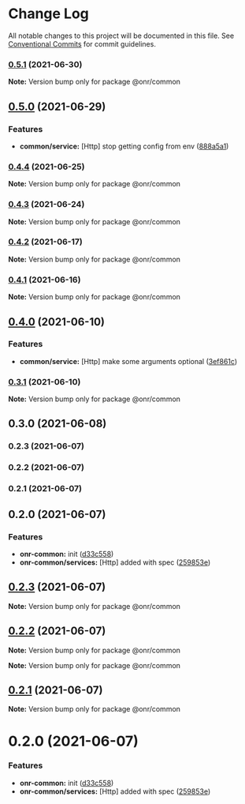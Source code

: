 # Change Log

All notable changes to this project will be documented in this file.
See [Conventional Commits](https://conventionalcommits.org) for commit guidelines.

### [0.5.1](https://github.com/OnrampLab/onr-react-ui/compare/@onr/common@0.5.0...@onr/common@0.5.1) (2021-06-30)

**Note:** Version bump only for package @onr/common





## [0.5.0](https://github.com/OnrampLab/onr-react-ui/compare/@onr/common@0.4.4...@onr/common@0.5.0) (2021-06-29)


### Features

* **common/service:** [Http] stop getting config from env ([888a5a1](https://github.com/OnrampLab/onr-react-ui/commit/888a5a1842a46e523da498e7a60aa5340d7a5dd9))



### [0.4.4](https://github.com/OnrampLab/onr-react-ui/compare/@onr/common@0.4.3...@onr/common@0.4.4) (2021-06-25)

**Note:** Version bump only for package @onr/common





### [0.4.3](https://github.com/OnrampLab/onr-react-ui/compare/@onr/common@0.4.2...@onr/common@0.4.3) (2021-06-24)

**Note:** Version bump only for package @onr/common





### [0.4.2](https://github.com/OnrampLab/onr-react-ui/compare/@onr/common@0.4.1...@onr/common@0.4.2) (2021-06-17)

**Note:** Version bump only for package @onr/common





### [0.4.1](https://github.com/OnrampLab/onr-react-ui/compare/@onr/common@0.4.0...@onr/common@0.4.1) (2021-06-16)

**Note:** Version bump only for package @onr/common





## [0.4.0](https://github.com/OnrampLab/onr-react-ui/compare/@onr/common@0.3.0...@onr/common@0.4.0) (2021-06-10)


### Features

* **common/service:** [Http] make some arguments optional ([3ef861c](https://github.com/OnrampLab/onr-react-ui/commit/3ef861ce1973b8395ed079def45461c1990b1ac6))



### [0.3.1](https://github.com/OnrampLab/onr-react-ui/compare/@onr/common@0.3.0...@onr/common@0.3.1) (2021-06-10)

**Note:** Version bump only for package @onr/common





## 0.3.0 (2021-06-08)

### 0.2.3 (2021-06-07)

### 0.2.2 (2021-06-07)

### 0.2.1 (2021-06-07)

## 0.2.0 (2021-06-07)


### Features

* **onr-common:** init ([d33c558](https://github.com/OnrampLab/onr-react-ui/commit/d33c558875476ce5fa578566aef2ee37fb0b8855))
* **onr-common/services:** [Http] added with spec ([259853e](https://github.com/OnrampLab/onr-react-ui/commit/259853eb7328e29f7a0494fe2da2efa1b36313ab))



## [0.2.3](https://github.com/OnrampLab/onr-react-ui/compare/v0.2.2...v0.2.3) (2021-06-07)

**Note:** Version bump only for package @onr/common





## [0.2.2](https://github.com/OnrampLab/onr-react-ui/compare/v0.2.1...v0.2.2) (2021-06-07)

**Note:** Version bump only for package @onr/common







**Note:** Version bump only for package @onr/common





## [0.2.1](https://github.com/OnrampLab/onr-react-ui/compare/v0.2.0...v0.2.1) (2021-06-07)

**Note:** Version bump only for package @onr/common





# 0.2.0 (2021-06-07)


### Features

* **onr-common:** init ([d33c558](https://github.com/OnrampLab/onr-react-ui/commit/d33c558875476ce5fa578566aef2ee37fb0b8855))
* **onr-common/services:** [Http] added with spec ([259853e](https://github.com/OnrampLab/onr-react-ui/commit/259853eb7328e29f7a0494fe2da2efa1b36313ab))
